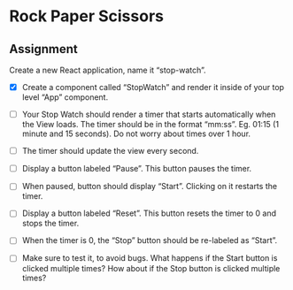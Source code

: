 # Rock Paper Scissors

## Assignment
Create a new React application, name it “stop-watch”.

- [x] Create a component called “StopWatch” and render it inside of your top level “App” component.

- [ ] Your Stop Watch should render a timer that starts automatically when the View loads. The timer should be in the format “mm:ss”. Eg. 01:15 (1 minute and 15 seconds). Do not worry about times over 1 hour.

- [ ] The timer should update the view every second.

- [ ] Display a button labeled “Pause”. This button pauses the timer.

- [ ] When paused, button should display “Start”. Clicking on it restarts the timer.

- [ ] Display a button labeled “Reset”. This button resets the timer to 0 and stops the timer.

- [ ] When the timer is 0, the “Stop” button should be re-labeled as “Start”.

- [ ] Make sure to test it, to avoid bugs. What happens if the Start button is clicked multiple times? How about if the Stop button is clicked multiple times?
